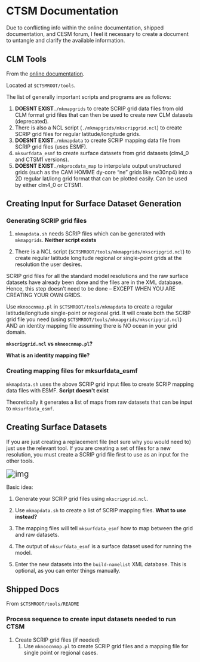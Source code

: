 # CTSM Documentation

Due to conflicting info within the online documentation, shipped documentation, and CESM forum, I feel it necessary to create a document to untangle and clarify the available information.

## CLM Tools

From the [online documentation](https://escomp.github.io/ctsm-docs/versions/master/html/users_guide/using-clm-tools/what-are-the-clm-tools.html).

Located at `$CTSMROOT/tools`.

The list of generally important scripts and programs are as follows:

1. **DOESNT EXIST**`./mkmapgrids` to create SCRIP grid data files from old CLM format grid files that can then be used to create new CLM datasets (deprecated). 
2. There is also a NCL script (`./mkmapgrids/mkscripgrid.ncl`) to create SCRIP grid files for regular latitude/longitude grids.
3. **DOESNT EXIST**`./mkmapdata` to create SCRIP mapping data file from SCRIP grid files (uses ESMF).
4. `mksurfdata_esmf` to create surface datasets from grid datasets (clm4_0 and CTSM1 versions).
5. **DOESNT EXIST**`./mkprocdata_map` to interpolate output unstructured grids (such as the CAM HOMME dy-core “ne” grids like ne30np4) into a 2D regular lat/long grid format that can be plotted easily. Can be used by either clm4_0 or CTSM1.

## Creating Input for Surface Dataset Generation

### Generating SCRIP grid files

1. `mkmapdata.sh` needs SCRIP files which can be generated with `mkmapgrids`. **Neither script exists**

2. There is a NCL script (`$CTSMROOT/tools/mkmapgrids/mkscripgrid.ncl`) to create regular latitude longitude regional or single-point grids at the resolution the user desires.

SCRIP grid files for all the standard model resolutions and the raw surface datasets have already been done and the files are in the XML database. Hence, this step doesn’t need to be done – EXCEPT WHEN YOU ARE CREATING YOUR OWN GRIDS.

Use `mknoocnmap.pl` in `$CTSMROOT/tools/mkmapdata` to create a regular latitude/longitude single-point or regional grid. It will create both the SCRIP grid file you need (using `$CTSMROOT/tools/mkmapgrids/mkscripgrid.ncl`) AND an identity mapping file assuming there is NO ocean in your grid domain.

**`mkscripgrid.ncl` vs `mknoocnmap.pl`?** 

**What is an identity mapping file?**

### Creating mapping files for mksurfdata_esmf

`mkmapdata.sh` uses the above SCRIP grid input files to create SCRIP mapping data files with ESMF. **Script doesn't exist**

Theoretically it generates a list of maps from raw datasets that can be input to `mksurfdata_esmf`.

## Creating Surface Datasets

If you are just creating a replacement file (not sure why you would need to) just use the relevant tool. If you are creating a set of files for a new resolution, you must create a SCRIP grid file first to use as an input for the other tools.

<img src="https://escomp.github.io/ctsm-docs/versions/master/html/_images/mkmapdata_mksurfdata.jpeg" alt="img" style="zoom: 150%;" />

Basic idea:

1. Generate your SCRIP grid files using `mkscripgrid.ncl`.
2. Use `mkmapdata.sh` to create a list of SCRIP mapping files. **What to use instead?**
3. The mapping files will tell `mksurfdata_esmf` how to map between the grid and raw datasets.
4. The output of `mksurfdata_esmf` is a surface dataset used for running the model.

5. Enter the new datasets into the `build-namelist` XML database. This is optional, as you can enter things manually.

## Shipped Docs

From `$CTSMROOT/tools/README`

### Process sequence to create input datasets needed to run CTSM

1. Create SCRIP grid files (if needed)
   1. Use `mknoocnmap.pl` to create SCRIP grid files and a mapping file for single point or regional cases.
